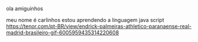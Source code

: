ola amiguinhos 

meu nome é carlinhos 
estou aprendendo a linguagem java script
https://tenor.com/pt-BR/view/endrick-palmeiras-athletico-paranaense-real-madrid-brasileiro-gif-6005959435314220608
